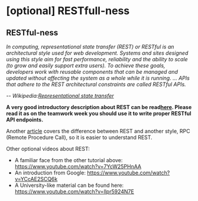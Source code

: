# [optional] RESTfull-ness

## RESTful-ness

_In computing, representational state transfer (REST) or RESTful is an architectural style used for web development. Systems and sites designed using this style aim for fast performance, reliability and the ability to scale (to grow and easily support extra users). To achieve these goals, developers work with reusable components that can be managed and updated without affecting the system as a whole while it is running. ... APIs that adhere to the REST architectural constraints are called RESTful APIs._

_\-- Wikipedia:[Representational state transfer](https://en.wikipedia.org/wiki/Representational_state_transfer)_

**A very good introductory description about REST can be read[here](https://www.infoq.com/articles/rest-introduction). Please read it as on the teamwork week you should use it to write proper RESTful API endpoints.**

Another [article](https://www.smashingmagazine.com/2016/09/understanding-rest-and-rpc-for-http-apis/) covers the difference between REST and another style, RPC (Remote Procedure Call), so it is easier to understand REST.

Other optional videos about REST:

  * A familiar face from the other tutorial above: <https://www.youtube.com/watch?v=7YcW25PHnAA>
  * An introduction from Google: <https://www.youtube.com/watch?v=YCcAE2SCQ6k>
  * A University-like material can be found here: <https://www.youtube.com/watch?v=llpr5924N7E>


